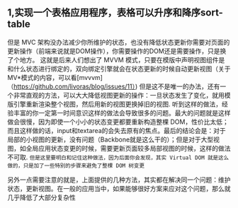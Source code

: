 ## 1,实现一个表格应用程序，表格可以升序和降序sort-table
但是 MVC 架构没办法减少你所维护的状态，也没有降低状态更新你需要对页面的更新操作（前端来说就是DOM操作），你需要操作的DOM还是需要操作，只是换了个地方。
这就是后来人们想出了 MVVM 模式，只要在模版中声明视图组件是和什么状态进行绑定的，双向绑定引擎就会在状态更新的时候自动更新视图（关于MV*模式的内容，可以看[mvvvm]（https://github.com/livoras/blog/issues/11）)
但是这不是唯一的办法，还有一个非常直观的方法，可以大大降低视图更新的操作：一旦状态发生了变化，就用模版引擎重新渲染整个视图，然后用新的视图更换掉旧的视图.
听到这样的做法，经验丰富的你一定第一时间意识这样的做法会导致很多的问题。最大的问题就是这样做会很慢，因为即使一个小小的状态变更都要重新构造整棵 DOM，性价比太低；而且这样做的话，input和textarea的会失去原有的焦点。最后的结论会是：对于局部的小视图的更新，没有问题（Backbone就是这么干的）；但是对于大型视图，如全局应用状态变更的时候，需要更新页面较多局部视图的时候，这样的做法不可取.
``` 但是这里要明白和记住这种做法，因为后面你会发现，其实 Virtual DOM 就是这么做的，只是加了一些特别的步骤来避免了整棵 DOM 树变更 ```

另外一点需要注意的就是，上面提供的几种方法，其实都在解决同一个问题：维护状态，更新视图。在一般的应用当中，如果能够很好方案来应对这个问题，那么就几乎降低了大部分复杂性
